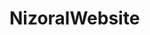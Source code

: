 # NizoralWebsite

<div id="carouselExampleIndicators" class="carousel slide" data-bs-ride="carousel> <!--for auto slide -->


.scientificallyBacked {
    // height: 100vh;
    overflow: hidden;

    .scientificallyBackedYellow {
        font-family: $font_family;
        background-color: $yellow_header;
        width: 90%;
        height: 100vh;
        overflow: hidden;

        .scientificText {
            margin-top: 3rem;

            h3 {
                color: #fff;
                font-size: 3rem;
                line-height: 1;
                display: inline-block;
                letter-spacing: 1px;
            }

            h2 {
                font-size: 12vw;
                text-transform: uppercase;
                font-weight: 700;
                line-height: 1;
                margin-left: -5px;
                color: #fff;
                letter-spacing: 1px;
            }

            p {
                font-size: 1.5rem;
                width: 30%;
            }
        }
    }

    .scientificallyBackedImage {
        padding: 0;
        position: absolute;
        top: 45%;

        img {
            width: 90%;
            height: auto;
        }
    }
}